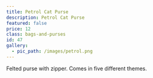 ```yaml
---
title: Petrol Cat Purse
description: Petrol Cat Purse
featured: false
price: 12
class: bags-and-purses
id: 47
gallery:
  - pic_path: /images/petrol.png
---
```



Felted purse with zipper. Comes in five different themes.
